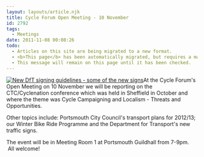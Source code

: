 ```yaml
---
layout: layouts/article.njk
title: Cycle Forum Open Meeting - 10 November
id: 2792
tags:
  - Meetings
date: 2011-11-08 00:08:26
todo:
  - Articles on this site are being migrated to a new format.
  - <b>This page</b> has been automatically migrated, but requires a manual check-&amp;-tune to ensure the format and links all work as expected.
  - This message will remain on this page until it has been checked.
---
```


[![](http://www.pompeybug.co.uk/wp-content/uploads/2011/11/New-DfT-signing-guidelines-some-of-the-new-signs-300x300.jpg "New DfT signing guidelines - some of the new signs")](http://www.pompeybug.co.uk/wp-content/uploads/2011/11/New-DfT-signing-guidelines-some-of-the-new-signs.jpg)At the Cycle Forum's Open Meeting on 10 November we will be reporting on the CTC/Cyclenation conference which was held in Sheffield in October and where the theme was Cycle Campaigning and Localism - Threats and Opportunities.

Other topics include: Portsmouth City Council's transport plans for 2012/13; our Winter Bike Ride Programme and the Department for Transport's new traffic signs.

The event will be in Meeting Room 1 at Portsmouth Guildhall from 7-9pm.  All welcome!